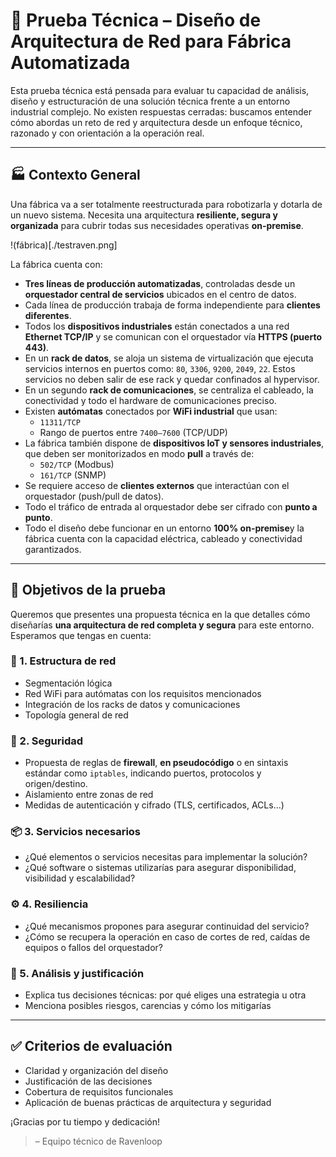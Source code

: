 # 🧪 Prueba Técnica – Diseño de Arquitectura de Red para Fábrica Automatizada

Esta prueba técnica está pensada para evaluar tu capacidad de análisis, diseño y estructuración de una solución técnica frente a un entorno industrial complejo. No existen respuestas cerradas: buscamos entender cómo abordas un reto de red y arquitectura desde un enfoque técnico, razonado y con orientación a la operación real.

---

## 🏭 Contexto General

Una fábrica va a ser totalmente reestructurada para robotizarla y dotarla de un nuevo sistema. Necesita una arquitectura **resiliente, segura y organizada** para cubrir todas sus necesidades operativas **on-premise**.

!(fábrica)[./testraven.png]

La fábrica cuenta con:

- **Tres líneas de producción automatizadas**, controladas desde un **orquestador central de servicios** ubicados en el centro de datos.
- Cada línea de producción trabaja de forma independiente para **clientes diferentes**.
- Todos los **dispositivos industriales** están conectados a una red **Ethernet TCP/IP** y se comunican con el orquestador vía **HTTPS (puerto 443)**.
- En un **rack de datos**, se aloja un sistema de virtualización que ejecuta servicios internos en puertos como: `80`, `3306`, `9200`, `2049`, `22`. Estos servicios no deben salir de ese rack y quedar confinados al hypervisor.
- En un segundo **rack de comunicaciones**, se centraliza el cableado, la conectividad y todo el hardware de comunicaciones preciso.
- Existen **autómatas** conectados por **WiFi industrial** que usan:
  - `11311/TCP`
  - Rango de puertos entre `7400–7600` (TCP/UDP)
- La fábrica también dispone de **dispositivos IoT y sensores industriales**, que deben ser monitorizados en modo **pull** a través de:
  - `502/TCP` (Modbus)
  - `161/TCP` (SNMP)
- Se requiere acceso de **clientes externos** que interactúan con el orquestador (push/pull de datos).
- Todo el tráfico de entrada al orquestador debe ser cifrado con **punto a punto**.
- Todo el diseño debe funcionar en un entorno **100% on-premise**y la fábrica cuenta con la capacidad eléctrica, cableado y conectividad garantizados.

---

## 🎯 Objetivos de la prueba

Queremos que presentes una propuesta técnica en la que detalles cómo diseñarías **una arquitectura de red completa y segura** para este entorno. Esperamos que tengas en cuenta:

### 🧱 1. Estructura de red

- Segmentación lógica
- Red WiFi para autómatas con los requisitos mencionados
- Integración de los racks de datos y comunicaciones
- Topología general de red

### 🔐 2. Seguridad

- Propuesta de reglas de **firewall**, **en pseudocódigo** o en sintaxis estándar como `iptables`, indicando puertos, protocolos y origen/destino.
- Aislamiento entre zonas de red
- Medidas de autenticación y cifrado (TLS, certificados, ACLs...)

### 📦 3. Servicios necesarios

- ¿Qué elementos o servicios necesitas para implementar la solución?
- ¿Qué software o sistemas utilizarías para asegurar disponibilidad, visibilidad y escalabilidad?

### ⚙️ 4. Resiliencia

- ¿Qué mecanismos propones para asegurar continuidad del servicio?
- ¿Cómo se recupera la operación en caso de cortes de red, caídas de equipos o fallos del orquestador?

### 🧠 5. Análisis y justificación

- Explica tus decisiones técnicas: por qué eliges una estrategia u otra
- Menciona posibles riesgos, carencias y cómo los mitigarías

---

## ✅ Criterios de evaluación

- Claridad y organización del diseño
- Justificación de las decisiones
- Cobertura de requisitos funcionales
- Aplicación de buenas prácticas de arquitectura y seguridad

¡Gracias por tu tiempo y dedicación!

> – Equipo técnico de Ravenloop